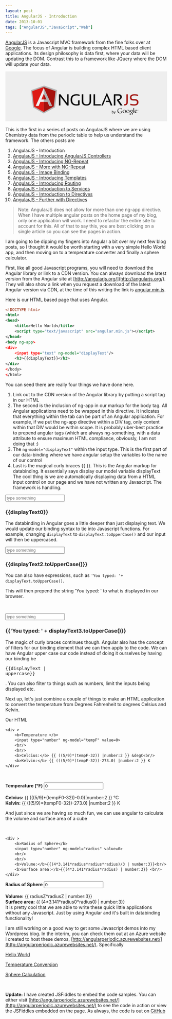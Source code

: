```yaml
---
layout: post
title: AngularJS - Introduction
date: 2013-10-01
tags: ["AngularJS","JavaScript","Web"]
---
```


[AngularJS](http://www.angularjs.org) is a Javascript MVC framework from the fine folks over at
[Google](http://www.google.com). The focus of Angular is building complex
 HTML based client applications. Its design philosophy is data first, where your data will be updating the DOM.
 Contrast this to a framework like JQuery where the DOM will update your data.

![AngularJS Logo](angularLogo.png)

This is the first in a series of posts on AngularJS where we are using Chemistry data from the periodic table
to help us understand the framework. The others posts are

1. AngularJS - Introduction
2. [AngularJS - Introducing AngularJS Controllers](http://www.jptacek.com/2013/10/introducing-angularjs-controllers/)
3. [AngularJS - Introducing NG-Repeat](http://www.jptacek.com/2013/10/angularjs-introducing-ng-repeat/)
4. [AngularJS - More with NG-Repeat](http://www.jptacek.com/2014/01/angularjs-further-with-ng-repeat/)
5. [AngularJS - Image Binding](http://www.jptacek.com/2014/01/angularjs-lou-reed/)
6. [AngularJS - Introducing Templates](http://www.jptacek.com/2014/02/angularJS-templates/)
7. [AngularJS - Introducing Routing](http://www.jptacek.com/2014/02/angularJS-IntroToRouting/)
8. [AngularJS - Introduction to Services](http://www.jptacek.com//2014/05/angularJS-Intro-To-Services/)
9. [AngularJS - Introduction to Directives](http://www.jptacek.com/2014/06/angularJS-intro-to-directives/)
10. [AngularJS - Further with Directives](http://www.jptacek.com/2014/12/angularJS-further-with-directives/)

>Note: AngularJS does not allow for more than one ng-app directive. When I have multiple angular posts on
the home page of my blog, only one application will work. I need to refactor the entire site to account for
this. All of that to say this, you are best clicking on a single article so you can see the pages in action.

I am going to be dipping my fingers into Angular a bit over my next few blog posts, so I thought it would be worth
starting with a very simple Hello World app, and then moving on to a temperature converter and finally a
sphere calculator.

First, like all good Javascript programs, you will need to download the Angular library or link to a CDN version.
You can always download the latest version from the Angular site at [http://angularjs.org/](http://angularjs.org/).
They will also show a link when you request a download of the latest Angular version via CDN, at the time of this
writing the link is [angular.min.js](https://ajax.googleapis.com/ajax/libs/angularjs/1.2.12/angular.min.js).

Here is our HTML based page that uses Angular.

```xml
<!DOCTYPE html>
<html>
<head>
    <title>Hello World</title>
    <script type="text/javascript" src="angular.min.js"></script>
</head>
<body ng-app>
<div>
    <input type="text" ng-model="displayText"/>
    <h3>{{displayText}}</h3>
</div>
</body>
</html>
```

You can seed there are really four things we have done here.

1.  Link out to the CDN version of the Angular library by putting a script tag in our HTML
2.  The second is the inclusion of ng-app in our markup for the body tag. All Angular applications need to be
wrapped in this directive. It indicates that everything within the tab can be part of an Angular application.
For example, if we put the ng-app directive within a DIV tag, only content within that DIV would be within scope.
It is probably uber-best practice to prepend angular tags (which are always ng-something, with a data attribute to
ensure maximum HTML compliance, obviously, I am not doing that :)
3.  The ``ng-model="displayText"`` within the input type. This is the first part of our data-binding where we have
angular setup the variables to the name of our control
4.  Last is the magical curly braces {{ }}. This is the Angular markup for databinding. It essentially says
display our model variable displayText
The cool thing is we are automatically displaying data from a HTML input control on our page and we have not
written any Javascript. The framework is handling.

<div id="app" ng-app>

<div>
    <input type="text" ng-model="displayText0" placeholder="type something"/>
    <h3>{{displayText0}}</h3>
</div>

The databinding in Angular goes a little deeper than just displaying text. We would update our binding syntax to
tie into Javascript functions. For example, changing ``displayText`` to
``displayText.toUpperCase()`` and our
input will then be uppercased.




<div>
    <input type="text" ng-model="displayText2" placeholder="type something"/>
    <h3>{{displayText2.toUpperCase()}}</h3>
</div>

You can also have expressions, such as ``'You typed: '+ displayText.toUpperCase()``.

This will then prepend the string 'You typed: ' to what is displayed in our browser.


&nbsp;

<div>
    <input type="text" ng-model="displayText3" placeholder="type something"/>
    <h3>{{'You typed: ' + displayText3.toUpperCase()}}</h3>
</div>

The magic of curly braces continues though. Angular also has the concept of filters for our binding element that we
can then apply to the code. We can have Angular upper case our code instead of doing it ourselves by having our
binding be <pre>{{displayText | uppercase}}</pre>. You can also filter to things such as numbers, limit the inputs being
displayed etc.

Next up, let's just combine a couple of things to make an HTML application to convert the temperature from Degrees
Fahrenheit to degrees Celsius and Kelvin.

Our HTML

```
<div >
    <b>Temperature </b>
    <input type="number" ng-model="tempF" value=0>
    <br/>
    <br/>
    <b>Celcius:</b> {{ ((5/9)*(tempF-32)) |number:2 }} &degC<br/>
    <b>Kelvin:</b> {{ (((5/9)*(tempF-32))-273.0) |number:2 }} K
</div>
```

&nbsp;

<div id="tempConversion">
    <b>Temperature (&degF)</b>
    <input type="number" ng-model="tempF0" value=0>
    <br/>
    <br/>
    <b>Celcius:</b> {{ (((5/9)*(tempF0-32))-0.0)|number:2 }}  &degC<br/>
    <b>Kelvin:</b> {{ (((5/9)*(tempF0-32))-273.0) |number:2 }} K
</div>

And just since we are having so much fun, we can use angular to calculate the volume and surface area of a cube

&nbsp;

```
<div >
    <b>Radius of Sphere</b>
    <input type="number" ng-model="radius" value=0>
    <br/>
    <br/>
    <b>Volume:</b>{{(4*3.141*radius*radius*radius)/3 | number:3}}<br/>
    <b>Surface area:</b>{{(4*3.141*radius*radius) | number:3}} <br/>
</div>
```

<div id="sphereVol">
    <b>Radius of Sphere</b>
    <input type="number" ng-model="radiusZ" value=0>
    <br/>
    <br/>
    <b>Volume:</b> {{ radiusZ*radiusZ | number:3}} <br/>
    <b>Surface area:</b> {{ (4*3.141*radius0*radius0) | number:3}} <br/>
</div>


</div>
It is pretty cool that we are able to write these quick little applications without any Javascript. Just by using Angular and it's built in databinding functionality!

I am still working on a good way to get some Javascript demos into my Wordpress blog. In the interim, you can check them out at an Azure website I created to host these demos, [http://angularperiodic.azurewebsites.net/](http://angularperiodic.azurewebsites.net/). Specifically

[Hello World](http://angularperiodic.azurewebsites.net/Demo1/helloworld.html)

[Temperature Conversion](http://angularperiodic.azurewebsites.net/Demo1/tempConversion.html)

[Sphere Calculation](http://angularperiodic.azurewebsites.net/Demo1/spherecalculation.html)

&nbsp;

**Update:** I have created JSFiddles to embed the code samples. You can either visit [http://angularperiodic.azurewebsites.net/](http://angularperiodic.azurewebsites.net/) to see the code in action or view the JSFiddles embedded on the page. As always, the code is out on [GitHub](https://github.com/jptacek/AngularPeriodic)